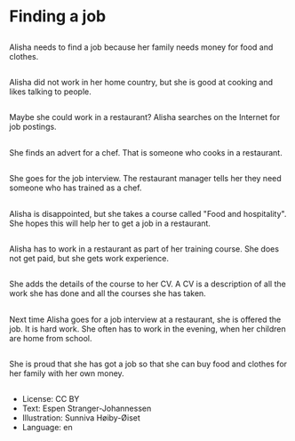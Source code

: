 # Finding a job

##
Alisha needs to find a job because her family needs money for food and clothes.

##
Alisha did not work in her home country, but she is good at cooking and likes talking to people.

##
Maybe she could work in a restaurant? Alisha searches on the Internet for job postings.

##
She finds an advert for a chef. That is someone who cooks in a restaurant.

##
She goes for the job interview. The restaurant manager tells her they need someone who has trained as a chef.

##
Alisha is disappointed, but she takes a course called "Food and hospitality". She hopes this will help her to get a job in a restaurant.

##
Alisha has to work in a restaurant as part of her training course. She does not get paid, but she gets work experience.

##
She adds the details of the course to her CV. A CV is a description of all the work she has done and all the courses she has taken.

##
Next time Alisha goes for a job interview at a restaurant, she is offered the job. It is hard work. She often has to work in the evening, when her children are home from school.

##
She is proud that she has got a job so that she can buy food and clothes for her family with her own money.

##
* License: CC BY
* Text: Espen Stranger-Johannessen
* Illustration: Sunniva Høiby-Øiset
* Language: en
